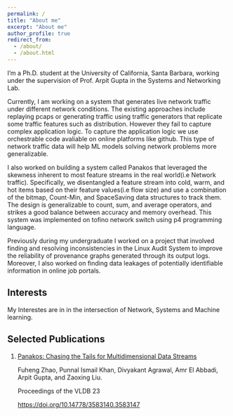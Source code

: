 ```yaml
---
permalink: /
title: "About me"
excerpt: "About me"
author_profile: true
redirect_from: 
  - /about/
  - /about.html
---
```


I’m a Ph.D. student at the University of California, Santa Barbara, working under the supervision of Prof. Arpit Gupta in the Systems and Networking Lab.

Currently, I am working on a system that generates live network traffic under different network conditions. The existing approaches include replaying pcaps or generating traffic using traffic generators that replicate some traffic features such as distribution. However they fail to capture complex application logic. To capture the application logic we use orchestrable code avaliable on online platforms like github. This type of network traffic data will help ML models solving network problems more generalizable.

I also worked on building a system called Panakos that leveraged the skewness inherent to most feature streams in the real world(i.e Network traffic). Specifically, we disentangled a feature stream into cold, warm, and hot items based on their feature values(i.e flow size) and use a combination of the bitmap, Count-Min, and SpaceSaving data structures to track them. The design is generalizable to count, sum, and average operators, and strikes a good balance between accuracy and memory overhead. This system was implemented on tofino network switch using p4 programming language. 

Previously during my undergraduate I worked on a project that involved finding and resolving inconsistencies in the Linux Audit System to improve the reliability of provenance graphs generated through its output logs. Moreover, I also worked on finding data leakages of potentially identifiable information in online job portals.

Interests
------
My Interestes are in in the intersection of Network, Systems and Machine learning.

Selected Publications
------
1. [Panakos: Chasing the Tails for Multidimensional Data Streams](https://doi.org/10.14778/3583140.3583147)
    
    Fuheng Zhao, Punnal Ismail Khan, Divyakant Agrawal, Amr El Abbadi, Arpit Gupta, and Zaoxing Liu.
    
    Proceedings of the VLDB 23
    
    https://doi.org/10.14778/3583140.3583147

